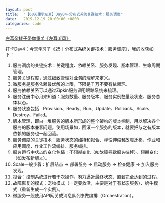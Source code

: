 ```yaml
---
layout: post
title:  "【60天重学左耳】Day04-分布式系统关键技术：服务调度"
date:   2019-12-19 20:00:00 +0800
categories: code
---
```


[左耳朵耗子带你重学《左耳听风》](https://time.geekbang.org/column/article/177414?utm_term=zeusL3AA0&utm_source=wechat&utm_medium=chongxuedaka)

打卡Day4：今天学习了《25｜分布式系统关键技术：服务调度》，我的收获如下：

1. 服务调度的关键技术：关键程度、依赖关系、服务发现、版本管理、生命周期管理。
2. 服务关键程度，通过细致管理对业务的理解来定义。
3. 微服务是服务依赖最优解的上限，下限是千万不要有依赖环。
4. 服务依赖关系可以通过Zipkin服务调用跟踪系统来梳理。
5. 服务注册中心用来知道：服务数量、服务版本、服务实例数量及状态、服务总体状态。
6. 服务状态包括：Provision、Ready、Run、Update、Rollback、Scale、Destroy、Failed。
7. 版本管理，即由一堆服务的版本所形成的整个架构的版本控制，用以解决各个服务的版本兼容问题。使用场景如，回滚一个服务的版本，就要把与之有版本依赖的服务也一起回滚。
8. 服务调度的关键技术：服务状态的维持和拟合、弹性伸缩和故障迁移、作业和应用调度、作业工作流编排、服务编排。
9. 服务运行中状态的变化包括：不预期变化（如故障导致服务挂掉）、预期变化（如发布新版本）。
10. Scale一般步骤：扩展结点 -> 部署服务 -> 启动服务 -> 检查健康 -> 加入服务发现。
11. 拟合：控制系统进行若干次操作，努力逼近最终状态、直到完全达到的过程。
12. 故障恢复的模式：宠物模式（一定要救活，主要是对于有状态服务）、奶牛模式（重新生成一个实例）。
13. 微服务一般使用API网关或消息队列来做编排（Orchestration）。


